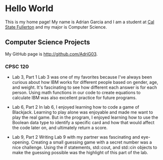 # Hello World

This is my home page! My name is Adrian Garcia and I am a student at [Cal State Fullerton](http://www.fullerton.edu/) and my major is Computer Science.

## Computer Science Projects

My GitHub page is http://github.com/AdriG03.

### CPSC 120

* Lab 3, Part 1
Lab 3 was one of my favorites because I've always been curious about how IBM works for different people based on gender, age, and weight. It's fascinating to see how different each answer is for each person. Using math functions in our code to create equations to calculate IBM was also excellent practice for future programs.

* Lab 6, Part 2
In lab 6, I enjoyed learning how to code a game of Blackjack. Learning to play alone was enjoyable and made me want to play the real game. But in the program, I enjoyed learning how to use the Boolean data type to identify a specific card and how that would affect the code later on, and ultimately return a score.

* Lab 9, Part 2
Writing Lab 9 with my partner was fascinating and eye-opening. Creating a small guessing game with a secret number was a nice challenge. Using the if statements, std::cout, and std::cin objects to make the guessing possible was the highlight of this part of the lab. 
